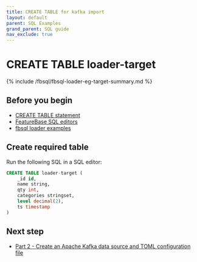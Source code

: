 ```yaml
---
title: CREATE TABLE for kafka import
layout: default
parent: SQL Examples
grand_parent: SQL guide
nav_exclude: true
---
```


# CREATE TABLE loader-target

{% include /fbsql/fbsql-loader-eg-target-summary.md %}

## Before you begin

* [CREATE TABLE statement](/docs/sql-guide/statements/statement-table-create)
* [FeatureBase SQL editors](/docs/sql-guide/sql-guide-home/#running-sql-queries)
* [fbsql loader examples](/docs/tools/fbsql-examples/fbsql-loader-eg-home)

## Create required table

Run the following SQL in a SQL editor:

```sql
CREATE TABLE loader-target (
    _id id,
    name string,
    qty int,
    categories stringset,
    level decimal(2),
    ts timestamp
)
```

## Next step

* [Part 2 - Create an Apache Kafka data source and TOML configuration file](/docs/tools/fbsql-examples/fbsql-loader-eg-kafka-source)
